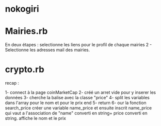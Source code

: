 # nokogiri

# Mairies.rb 

En deux étapes : selectionne les liens pour le profil de chaque mairies
2 - Selectionne les adresses mail des mairies.


# crypto.rb

recap : 

1- connect à la page coinMarketCap
2- créé un arret vide pour y inserer les données
3- cherche la balise avec la classe "price"
4- split les variables dans l'array pour le nom et pour le prix
  end
5- return
6- our la fonction search_price créer une variable name_price et ensuite inscrit name_price qui vaut a l'association de "name" converti en string+ price converti en string. affiche le nom et le prix
